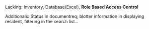 Lacking: Inventory, Database(Excel), **Role Based Access Control**


Additionals: Status in documentreq; blotter information in displaying resident, filtering in the search list...
